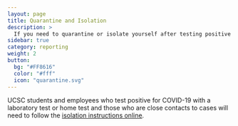```yaml
---
layout: page
title: Quarantine and Isolation
description: >
  If you need to quarantine or isolate yourself after testing positive for COVID-19
sidebar: true
category: reporting
weight: 2
button:
  bg: "#FF8616"
  color: "#fff"
  icon: "quarantine.svg"
---
```


UCSC students and employees who test positive for COVID-19 with a laboratory test or home test and those who are close contacts to cases will need to follow the [isolation instructions online](https://healthcenter.ucsc.edu/services/covid-19/images-pdfs/covid_positive_directions_students.pdf). 

